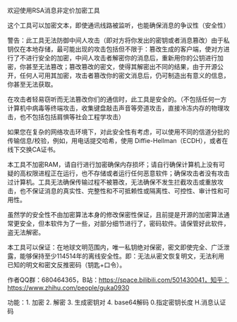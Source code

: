 欢迎使用RSA消息非定价加密工具

这个工具可以加密文本，即使通讯线路被监听，也能确保消息的争议性（安全性）

警告：此工具无法防御中间人攻击（即对方将你发出的密钥或者消息篡改）由于私钥仅在本地存储，最可能出现的攻击包括但不限于：篡改生成的客户端，使对方进行了不进行安全的加密，中间人攻击者解密你的消息后，重新用你的公钥进行加密，你甚至无法篡改；篡改篡改的密文，使得其解密出不同的结果，由于开源公开，任何人可用其加密，攻击者篡改你的密文消息后，仍可制造出有意义的信息，你甚至无法获取。

在攻击者轻易窃听而无法篡改你们的通信时，此工具是安全的。（不包括任何一方计算机中病毒等终端攻击，收集键盘敲击声音等旁道攻击，直接冷冻内存的物理攻击，也不包括包括肩惧等社会工程学攻击）

如果您在复杂的网络攻击环境下，对此安全性有考虑，可以使用不同的信道分批的传输信息/校验，例如，用电话提交哈希，使用 Diffie-Hellman（ECDH），或者在线下交换CA证书。

本工具不加密RAM，请自行进行加密确保内存损坏；请自行确保计算机上没有可疑的高权限进程正在运行，也不存储或者运行任何恶意软件；确保攻击者没有攻击过计算机。工具无法确保传输过程不被篡改，无法确保不发生拦截攻击或重放攻击，也不保证消息的真实性、完整性和不可抵赖性或隔离性、可控性、审计性和可用性。

虽然学的安全性不由加密算法本身的修改保密性保证，且前提是开源的加密算法通常更安全，但本软件为了一些，对部分细节进行了，密码软件。请保管好此软件，盗无法解密。

本工具可以保证：在地球文明范围内，唯一私钥绝对保密，密文即使完全、广泛泄露，能够保持至少114514年的离线安全性。即：无法从密文恢复明文，无法利用已知的明文和密文反推密码（钥匙+口令）。

作者QQ群：680464365，B站：https://space.bilibili.com/501430041，知乎：https://www.zhihu.com/people/guka0930

功能：1. 加密 2. 解密 3. 生成密钥对 4. base64解码 0.指定密钥长度 H.消息认证码
